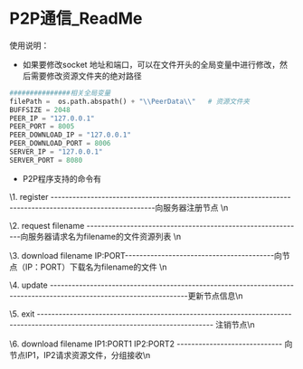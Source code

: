 # P2P通信_ReadMe



使用说明：

* 如果要修改socket 地址和端口，可以在文件开头的全局变量中进行修改，然后需要修改资源文件夹的绝对路径

```python
###############相关全局变量
filePath =  os.path.abspath() + "\\PeerData\\"   # 资源文件夹 
BUFFSIZE = 2048
PEER_IP = "127.0.0.1"
PEER_PORT = 8005
PEER_DOWNLOAD_IP = "127.0.0.1"
PEER_DOWNLOAD_PORT = 8006
SERVER_IP = "127.0.0.1"
SERVER_PORT = 8080
```



* P2P程序支持的命令有

\1. register  ----------------------------------------------------------------------------------------------------------向服务器注册节点  \n

\2. request filename ------------------------------------------------------------向服务器请求名为filename的文件资源列表 \n

\3. download filename IP:PORT-----------------------------------------向节点（IP：PORT）下载名为filename的文件 \n

\4. update --------------------------------------------------------------------------------------------------------------------更新节点信息\n 

\5. exit  ------------------------------------------------------------------------------------------------------------------------------ 注销节点\n

\6.  download filename IP1:PORT1 IP2:PORT2 ----------------------------- 向节点IP1，IP2请求资源文件，分组接收\n